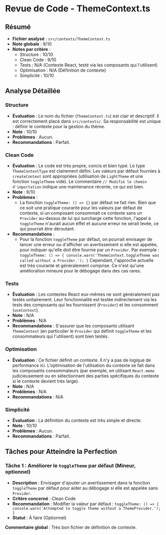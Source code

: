 # Revue de Code - ThemeContext.ts

## Résumé
- **Fichier analysé** : `src/contexts/ThemeContext.ts`
- **Note globale** : 9/10
- **Notes par critère** :
  - Structure : 10/10
  - Clean Code : 9/10
  - Tests : N/A (Contexte React, testé via les composants qui l'utilisent)
  - Optimisation : N/A (Définition de contexte)
  - Simplicité : 10/10

## Analyse Détaillée
### Structure
- **Évaluation** : Le nom du fichier (`ThemeContext.ts`) est clair et descriptif. Il est correctement placé dans `src/contexts/`. Sa responsabilité est unique : définir le contexte pour la gestion du thème.
- **Note** : 10/10
- **Problèmes** : Aucun.
- **Recommandations** : Parfait.

### Clean Code
- **Évaluation** : Le code est très propre, concis et bien typé. Le type `ThemeContextType` est clairement défini. Les valeurs par défaut fournies à `createContext` sont appropriées (utilisation de `LightTheme` et une fonction `toggleTheme` vide). Le commentaire `// Modifié le chemin d'importation` indique une maintenance récente, ce qui est bien.
- **Note** : 9/10
- **Problèmes** :
    - La fonction `toggleTheme: () => {}` par défaut ne fait rien. Bien que ce soit une pratique courante pour les valeurs par défaut de contexte, si un composant consommait ce contexte sans un `Provider` au-dessus de lui qui surcharge cette fonction, l'appel à `toggleTheme` n'aurait aucun effet et aucune erreur ne serait levée, ce qui pourrait être déroutant.
- **Recommandations** :
    - Pour la fonction `toggleTheme` par défaut, on pourrait envisager de lancer une erreur ou d'afficher un avertissement si elle est appelée, pour indiquer qu'elle doit être fournie par un `Provider`. Par exemple :
      `toggleTheme: () => { console.warn('ThemeContext.toggleTheme was called without a Provider.'); }`
      Cependant, l'approche actuelle est très courante et généralement comprise. Ce n'est qu'une amélioration mineure pour le débogage dans des cas rares.

### Tests
- **Évaluation** : Les contextes React eux-mêmes ne sont généralement pas testés unitairement. Leur fonctionnalité est testée indirectement via les tests des composants qui les fournissent (`Provider`) et les consomment (`useContext`).
- **Note** : N/A
- **Problèmes** : N/A
- **Recommandations** : S'assurer que les composants utilisant `ThemeContext` (en particulier le `Provider` qui définit `toggleTheme` et les consommateurs qui l'utilisent) sont bien testés.

### Optimisation
- **Évaluation** : Ce fichier définit un contexte. Il n'y a pas de logique de performance ici. L'optimisation de l'utilisation du contexte se fait dans les composants consommateurs (par exemple, en utilisant `React.memo` judicieusement ou en sélectionnant des parties spécifiques du contexte si le contexte devient très large).
- **Note** : N/A
- **Problèmes** : N/A
- **Recommandations** : N/A

### Simplicité
- **Évaluation** : La définition du contexte est très simple et directe.
- **Note** : 10/10
- **Problèmes** : Aucun.
- **Recommandations** : Parfait.

## Tâches pour Atteindre la Perfection
### Tâche 1 : Améliorer le `toggleTheme` par défaut (Mineur, optionnel)
- **Description** : Envisager d'ajouter un avertissement dans la fonction `toggleTheme` par défaut pour aider au débogage si elle est appelée sans `Provider`.
- **Critère concerné** : Clean Code
- **Recommandation** : Modifier la valeur par défaut :
  `toggleTheme: () => { console.warn('Attempted to toggle theme without a ThemeProvider.'); }`
- **Statut** : À faire (Optionnel)

**Commentaire global** : Très bon fichier de définition de contexte. 